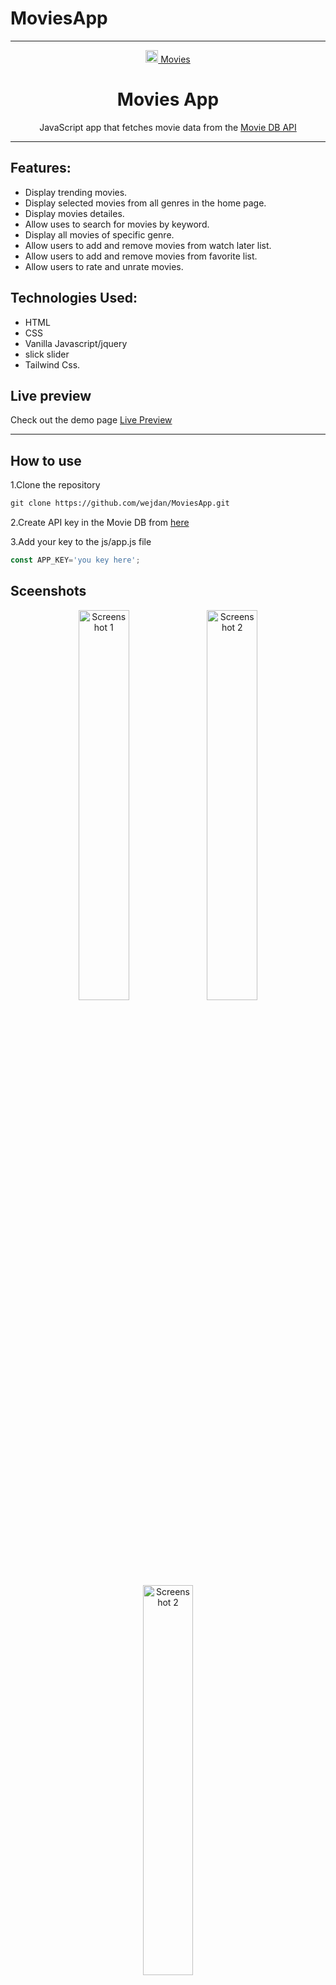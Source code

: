 # MoviesApp


          
---

<p align="center">
  <a href="https://optimistic-babbage-553526.netlify.app">
          		<img src="/../main/img/film.png?raw=true" width="20px"> Movies
  </a>
</p>

<h1 align="center">Movies App</h1>

<p align="center">JavaScript app that fetches movie data from the  <a href="https://www.themoviedb.org/">Movie DB API</a><p>



________



## Features:

* Display trending movies.
* Display selected movies from all genres in the home page.
* Display movies detailes.
* Allow uses to search for movies by keyword.
* Display all movies of specific genre.
* Allow users to add and remove movies from watch later list.
* Allow users to add and remove movies from favorite list.
* Allow users to rate and unrate movies.

## Technologies Used:

* HTML
* CSS
* Vanilla Javascript/jquery
* slick slider
* Tailwind Css.




## Live preview

Check out the demo page [Live Preview](https://distracted-aryabhata-1ed2cb.netlify.app/)

_________



## How to use

1.Clone the repository

```html
git clone https://github.com/wejdan/MoviesApp.git
```
  
2.Create API key in the Movie DB from <a href="https://developers.themoviedb.org/3/getting-started/introduction">here </a>

3.Add your key to the js/app.js file

```js
const APP_KEY='you key here';
```

## Sceenshots

  <p align="center">
  <img alt='Screenshot 1' src="/../main/img/screenshot1.png?raw=true" width="40%"/>
  <img alt='Screenshot 2' src="/../main/img/screenshot2.png?raw=true" width="40%"/>
     <img alt='Screenshot 2' src="/../main/img/screenshot3.png?raw=true" width="40%"/>
  <br/>
</p>
